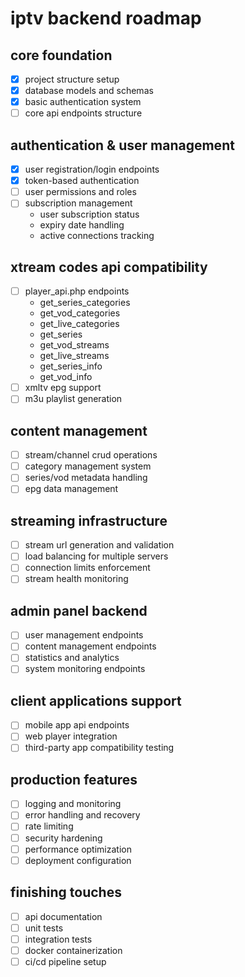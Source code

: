 # iptv backend roadmap

## core foundation
- [x] project structure setup
- [x] database models and schemas
- [x] basic authentication system
- [ ] core api endpoints structure

## authentication & user management
- [x] user registration/login endpoints
- [x] token-based authentication
- [ ] user permissions and roles
- [ ] subscription management
  - user subscription status
  - expiry date handling
  - active connections tracking

## xtream codes api compatibility
- [ ] player_api.php endpoints
  - get_series_categories
  - get_vod_categories  
  - get_live_categories
  - get_series
  - get_vod_streams
  - get_live_streams
  - get_series_info
  - get_vod_info
- [ ] xmltv epg support
- [ ] m3u playlist generation

## content management
- [ ] stream/channel crud operations
- [ ] category management system
- [ ] series/vod metadata handling
- [ ] epg data management

## streaming infrastructure
- [ ] stream url generation and validation
- [ ] load balancing for multiple servers
- [ ] connection limits enforcement
- [ ] stream health monitoring

## admin panel backend
- [ ] user management endpoints
- [ ] content management endpoints
- [ ] statistics and analytics
- [ ] system monitoring endpoints

## client applications support
- [ ] mobile app api endpoints
- [ ] web player integration
- [ ] third-party app compatibility testing

## production features
- [ ] logging and monitoring
- [ ] error handling and recovery
- [ ] rate limiting
- [ ] security hardening
- [ ] performance optimization
- [ ] deployment configuration

## finishing touches
- [ ] api documentation
- [ ] unit tests
- [ ] integration tests
- [ ] docker containerization
- [ ] ci/cd pipeline setup